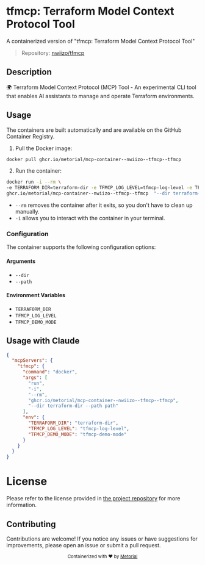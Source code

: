 
# tfmcp: Terraform Model Context Protocol Tool

A containerized version of "tfmcp: Terraform Model Context Protocol Tool"

> Repository: [nwiizo/tfmcp](https://github.com/nwiizo/tfmcp)

## Description

🌍 Terraform Model Context Protocol (MCP) Tool - An experimental CLI tool that enables AI assistants to manage and operate Terraform environments.


## Usage

The containers are built automatically and are available on the GitHub Container Registry.

1. Pull the Docker image:

```bash
docker pull ghcr.io/metorial/mcp-container--nwiizo--tfmcp--tfmcp
```

2. Run the container:

```bash
docker run -i --rm \ 
-e TERRAFORM_DIR=terraform-dir -e TFMCP_LOG_LEVEL=tfmcp-log-level -e TFMCP_DEMO_MODE=tfmcp-demo-mode \
ghcr.io/metorial/mcp-container--nwiizo--tfmcp--tfmcp  "--dir terraform-dir --path path"
```

- `--rm` removes the container after it exits, so you don't have to clean up manually.
- `-i` allows you to interact with the container in your terminal.



### Configuration

The container supports the following configuration options:


#### Arguments

- `--dir`
- `--path`



#### Environment Variables

- `TERRAFORM_DIR`
- `TFMCP_LOG_LEVEL`
- `TFMCP_DEMO_MODE`




## Usage with Claude

```json
{
  "mcpServers": {
    "tfmcp": {
      "command": "docker",
      "args": [
        "run",
        "-i",
        "--rm",
        "ghcr.io/metorial/mcp-container--nwiizo--tfmcp--tfmcp",
        "--dir terraform-dir --path path"
      ],
      "env": {
        "TERRAFORM_DIR": "terraform-dir",
        "TFMCP_LOG_LEVEL": "tfmcp-log-level",
        "TFMCP_DEMO_MODE": "tfmcp-demo-mode"
      }
    }
  }
}
```

# License

Please refer to the license provided in [the project repository](https://github.com/nwiizo/tfmcp) for more information.

## Contributing

Contributions are welcome! If you notice any issues or have suggestions for improvements, please open an issue or submit a pull request.

<div align="center">
  <sub>Containerized with ❤️ by <a href="https://metorial.com">Metorial</a></sub>
</div>
  